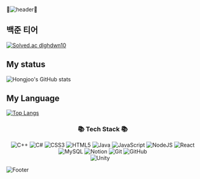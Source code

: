:wave:![header](https://capsule-render.vercel.app/api?type=waving&color=gradient&height=160&section=header&text=Hi!%20I'm%20Hongjoo!&fontAlign=50&fontAlignY=70&fontSize=80&fontColor=000000):wave:
## 백준 티어
[![Solved.ac
dlghdwn10](http://mazassumnida.wtf/api/v2/generate_badge?boj=dlghdwn10)](https://solved.ac/dlghdwn10)

## My status
![Hongjoo's GitHub stats](https://github-readme-stats.vercel.app/api?username=Hongjoo22&show_icons=true&theme=jolly)

## My Language
[![Top Langs](https://github-readme-stats.vercel.app/api/top-langs/?username=Hongjoo22&langs_count=5&hide=smalltalk,GLSL)](https://github.com/anuraghazra/github-readme-stats)

<h3 align="center">📚 Tech Stack 📚</h3>
<center>
  
  ![C++](https://img.shields.io/badge/c++-%2300599C.svg?style=for-the-badge&logo=c%2B%2B&logoColor=white) 
  ![C#](https://img.shields.io/badge/c%23-%23239120.svg?style=for-the-badge&logo=c-sharp&logoColor=white) 
  ![CSS3](https://img.shields.io/badge/css3-%231572B6.svg?style=for-the-badge&logo=css3&logoColor=white) 
  ![HTML5](https://img.shields.io/badge/html5-%23E34F26.svg?style=for-the-badge&logo=html5&logoColor=white) 
  ![Java](https://img.shields.io/badge/java-%23ED8B00.svg?style=for-the-badge&logo=java&logoColor=white) 
  ![JavaScript](https://img.shields.io/badge/javascript-%23323330.svg?style=for-the-badge&logo=javascript&logoColor=%23F7DF1E) 
  ![NodeJS](https://img.shields.io/badge/node.js-6DA55F?style=for-the-badge&logo=node.js&logoColor=white) 
  ![React](https://img.shields.io/badge/react-%2320232a.svg?style=for-the-badge&logo=react&logoColor=%2361DAFB) 
  ![MySQL](https://img.shields.io/badge/mysql-%2300f.svg?style=for-the-badge&logo=mysql&logoColor=white) 
  ![Notion](https://img.shields.io/badge/Notion-%23000000.svg?style=for-the-badge&logo=notion&logoColor=white) 
  ![Git](https://img.shields.io/badge/git-%23F05033.svg?style=for-the-badge&logo=git&logoColor=white) 
  ![GitHub](https://img.shields.io/badge/github-%23121011.svg?style=for-the-badge&logo=github&logoColor=white)  
  ![Unity](https://img.shields.io/badge/unity-%23000000.svg?style=for-the-badge&logo=unity&logoColor=white) 
  
</center>

![Footer](https://capsule-render.vercel.app/api?type=waving&color=auto&height=200&section=footer)
